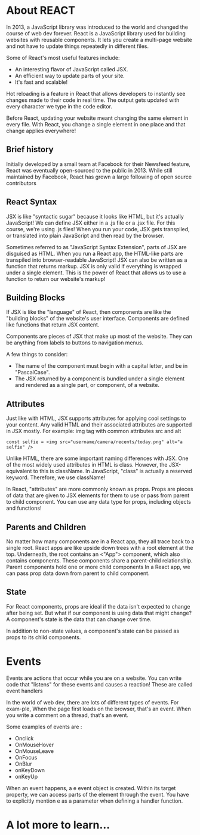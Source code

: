 # About REACT

<p>In 2013, a JavaScript library was introduced to the world and changed the course of web dev forever. React is a JavaScript library used for building websites with reusable components. It lets you create a multi-page website and not have to update things repeatedly in different files.<p>

Some of React's most useful features include:

<ul>
<li>An interesting flavor of JavaScript called JSX.</li>
<li>An efficient way to update parts of your site.</li>
<li>It's fast and scalable!</li>
</ul>

<p> Hot reloading is a feature in React that allows developers to instantly see changes made to their code in real time. The output gets updated with every character we type in the code editor.</p>
<p>Before React, updating your website meant changing the same element in every file. With React, you change a single element in one place and that change applies everywhere!</p>

## Brief history

<p>Initially developed by a small team at Facebook for their Newsfeed feature, React was eventually open-sourced to the public in 2013. While still maintained by Facebook, React has grown a large following of open source contributors</p>

## React Syntax

<p> JSX is like "syntactic sugar" because it looks like HTML, but it's actually JavaScript! We can define JSX either in a .js file or a .jsx file. For this course, we're using .js files! When you run your code, JSX gets transpiled, or translated into plain JavaScript and then read by the browser.</p>

<p> Sometimes referred to as "JavaScript Syntax Extension", parts of JSX are disguised as HTML. When you run a React app, the HTML-like parts are transpiled into browser-readable JavaScript! JSX can also be written as a function that returns markup. JSX is only valid if everything is wrapped under a single element. This is the power of React that allows us to use a function to return our website's markup! </p>

## Building Blocks

<p> If JSX is like the "language" of React, then components are like the "building blocks" of the website's user interface. Components are defined like functions that return JSX content. <p>

<p>Components are pieces of JSX that make up most of the website. They can be anything from labels to buttons to navigation menus.</p>

A few things to consider:

<ul>
<li>The name of the component must begin with a capital letter, and be in "PascalCase".</li>
<li>The JSX returned by a component is bundled under a single element and rendered as a single part, or component, of a website.</li>
</ul>

## Attributes

<p> Just like with HTML, JSX supports attributes for applying cool settings to your content. Any valid HTML and their associated attributes are supported in JSX mostly. For example: img tag with common attributes src and alt</p>

```
const selfie = <img src="username/camera/recents/today.png" alt="a selfie" />
```

<p>Unlike HTML, there are some important naming differences with JSX. One of the most widely used attributes in HTML is class. However, the JSX-equivalent to this is className. In JavaScript, "class" is actually a reserved keyword. Therefore, we use className! </p>

<p>  In React, "attributes" are more commonly known as props. Props are pieces of data that are given to JSX elements for them to use or pass from parent to child component. You can use any data type for props, including objects and functions! </p>

## Parents and Children

<p> No matter how many components are in a React app, they all trace back to a single root. React apps are like upside down trees with a root element at the top. Underneath, the root contains an <"App"> component, which also contains components. These components share a parent-child relationship. Parent components hold one or more child components In a React app, we can pass prop data down from parent to child component. </p>

## State

<p> For React components, props are ideal if the data isn't expected to change after being set. But what if our component is using data that might change? A component's state is the data that can change over time. </p>

<p>In addition to non-state values, a component's state can be passed as props to its child components.</p>

# Events

<p>Events are actions that occur while you are on a website. You can write code that "listens" for these events and causes a reaction! These are called event handlers</p>

<p>In the world of web dev, there are lots of different types of events. For exam-ple, When the page first loads on the browser, that's an event. When you write a comment on a thread, that's an event. </p>

Some examples of events are :

<ul>
<li>Onclick</li>
<li>OnMouseHover</li>
<li>OnMouseLeave</li>
<li>OnFocus</li>
<li>OnBlur</li>
<li>onKeyDown</li>
<li>onKeyUp</li>
</ul>

<p>When an event happens, a e event object is created. Within its target property, we can access parts of the element through the event. You have to explicitly mention e as a parameter when defining a handler function.</p>

# A lot more to learn...
